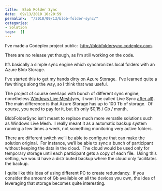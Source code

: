 ```yaml
---
title:  Blob Folder Sync
date:  09/13/2010 16:20:59
permalink:  "/2010/09/13/blob-folder-sync/"
categories:
- Solution
tags:  []
---
```

<p>I’ve made a Codeplex project public:&#160; <a href="http://blobfoldersync.codeplex.com">http://blobfoldersync.codeplex.com</a>.</p>  <p>There are no release yet though, as I’m still working on the code.</p>  <p>It’s basically a simple sync engine which synchronizes local folders with an Azure Blob Storage.</p>  <p>I’ve started this to get my hands dirty on Azure Storage.&#160; I’ve learned quite a few things along the way, so I think that was useful.</p>  <p>The project of course overlaps with bunch of different sync engine, nonetheless <a href="http://mesh.com/">Windows Live Mesh</a>(yes, it won’t be called Live Sync <a href="http://vincentlauzon.wordpress.com/2010/08/27/live-mesh-is-back/">after all</a>).&#160; The main difference is that Azure Storage has up to 100 Tb of storage.&#160; Of course, you need to pay for it, but it’s only $0,15 / Gb / month.</p>  <p>BlobFolderSync isn’t meant to replace much more versatile solutions such as Windows Live Mesh.&#160; I really meant it as a automatic backup system running a few times a week, not something monitoring very active folders.</p>  <p>There are different switch we’ll be able to configure that can make the solution original.&#160; For instance, we’ll be able to sync a bunch of participant without keeping the data in the cloud.&#160; The cloud would be used only for temporary storage until each participant gets a copy of each file.&#160; Using this setting, we would have a distributed backup where the cloud only facilitates the backup.</p>  <p>I quite like this idea of using different PC to create redundancy.&#160; If you consider the amount of Gb available on all the devices you own, the idea of leveraging that storage becomes quite interesting.</p>